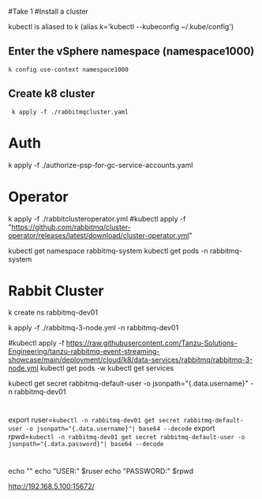 #Take 1
#Install a cluster

kubectl is aliased to k (alias k='kubectl --kubeconfig ~/.kube/config')


## Enter the vSphere namespace (namespace1000)
```
k config use-context namespace1000
```
## Create k8 cluster 
```
 k apply -f ./rabbitmqcluster.yaml
```

Auth
========
 k apply -f ./authorize-psp-for-gc-service-accounts.yaml

Operator
=======
k apply -f ./rabbitclusteroperator.yml
#kubectl apply -f "https://github.com/rabbitmq/cluster-operator/releases/latest/download/cluster-operator.yml"

kubectl get namespace rabbitmq-system
kubectl get pods -n rabbitmq-system

Rabbit Cluster
=============
k create ns rabbitmq-dev01

k apply -f ./rabbitmq-3-node.yml -n rabbitmq-dev01

#kubectl apply -f https://raw.githubusercontent.com/Tanzu-Solutions-Engineering/tanzu-rabbitmq-event-streaming-showcase/main/deployment/cloud/k8/data-services/rabbitmq/rabbitmq-3-node.yml
kubectl get pods -w
kubectl get services

kubectl get secret rabbitmq-default-user -o jsonpath="{.data.username}"  -n rabbitmq-dev01
#
export ruser=`kubectl -n rabbitmq-dev01 get secret rabbitmq-default-user -o jsonpath="{.data.username}"| base64 --decode`
export rpwd=`kubectl -n rabbitmq-dev01 get secret rabbitmq-default-user -o jsonpath="{.data.password}"| base64 --decode`
#
echo ""
echo "USER:" $ruser
echo "PASSWORD:" $rpwd


http://192.168.5.100:15672/

